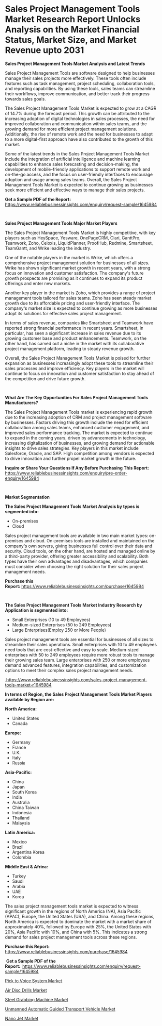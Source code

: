 <p><h1>Sales Project Management Tools Market Research Report Unlocks Analysis on the Market Financial Status, Market Size, and Market Revenue upto 2031</h1></p><p><strong>Sales Project Management Tools Market Analysis and Latest Trends</strong></p>
<p><p>Sales Project Management Tools are software designed to help businesses manage their sales projects more effectively. These tools often include features such as task management, project scheduling, collaboration tools, and reporting capabilities. By using these tools, sales teams can streamline their workflows, improve communication, and better track their progress towards sales goals.</p><p>The Sales Project Management Tools Market is expected to grow at a CAGR of 14.7% during the forecast period. This growth can be attributed to the increasing adoption of digital technologies in sales processes, the need for improved collaboration and communication within sales teams, and the growing demand for more efficient project management solutions. Additionally, the rise of remote work and the need for businesses to adapt to a more digital-first approach have also contributed to the growth of this market.</p><p>Some of the latest trends in the Sales Project Management Tools Market include the integration of artificial intelligence and machine learning capabilities to enhance sales forecasting and decision-making, the development of mobile-friendly applications to support remote work and on-the-go access, and the focus on user-friendly interfaces to encourage adoption and usage among sales teams. Overall, the Sales Project Management Tools Market is expected to continue growing as businesses seek more efficient and effective ways to manage their sales projects.</p></p>
<p><strong>Get a Sample PDF of the Report:&nbsp;</strong> <a href="https://www.reliablebusinessinsights.com/enquiry/request-sample/1645984">https://www.reliablebusinessinsights.com/enquiry/request-sample/1645984</a></p>
<p>&nbsp;</p>
<p><strong>Sales Project Management Tools Major Market Players</strong></p>
<p><p>The Sales Project Management Tools Market is highly competitive, with key players such as HeySpace, Yesware, OnePageCRM, Clari, GanttPro, Teamwork, Zoho, Celoxis, LiquidPlanner, ProofHub, Redmine, Smartsheet, TeamGantt, and Wrike leading the industry.</p><p>One of the notable players in the market is Wrike, which offers a comprehensive project management solution for businesses of all sizes. Wrike has shown significant market growth in recent years, with a strong focus on innovation and customer satisfaction. The company's future growth prospects are promising as it continues to expand its product offerings and enter new markets.</p><p>Another key player in the market is Zoho, which provides a range of project management tools tailored for sales teams. Zoho has seen steady market growth due to its affordable pricing and user-friendly interface. The company's market size is expected to continue growing as more businesses adopt its solutions for effective sales project management.</p><p>In terms of sales revenue, companies like Smartsheet and Teamwork have reported strong financial performance in recent years. Smartsheet, in particular, has seen a significant increase in sales revenue due to its growing customer base and product enhancements. Teamwork, on the other hand, has carved out a niche in the market with its collaborative project management platform, leading to steady revenue growth.</p><p>Overall, the Sales Project Management Tools Market is poised for further expansion as businesses increasingly adopt these tools to streamline their sales processes and improve efficiency. Key players in the market will continue to focus on innovation and customer satisfaction to stay ahead of the competition and drive future growth.</p></p>
<p>&nbsp;</p>
<p><strong>What Are The Key Opportunities For Sales Project Management Tools Manufacturers?</strong></p>
<p><p>The Sales Project Management Tools market is experiencing rapid growth due to the increasing adoption of CRM and project management software by businesses. Factors driving this growth include the need for efficient collaboration among sales teams, enhanced customer engagement, and improved sales performance tracking. The market is expected to continue to expand in the coming years, driven by advancements in technology, increasing digitalization of businesses, and growing demand for actionable insights to drive sales strategies. Key players in this market include Salesforce, Oracle, and SAP. High competition among vendors is expected to drive innovation and further propel market growth in the future.</p></p>
<p><strong>Inquire or Share Your Questions If Any Before Purchasing This Report:</strong> <a href="https://www.reliablebusinessinsights.com/enquiry/pre-order-enquiry/1645984">https://www.reliablebusinessinsights.com/enquiry/pre-order-enquiry/1645984</a></p>
<p>&nbsp;</p>
<p><strong>Market Segmentation</strong></p>
<p><strong>The Sales Project Management Tools Market Analysis by types is segmented into:</strong></p>
<p><ul><li>On-premises</li><li>Cloud</li></ul></p>
<p><p>Sales project management tools are available in two main market types: on-premises and cloud. On-premises tools are installed and maintained on the company's own servers, giving businesses full control over their data and security. Cloud tools, on the other hand, are hosted and managed online by a third-party provider, offering greater accessibility and scalability. Both types have their own advantages and disadvantages, which companies must consider when choosing the right solution for their sales project management needs.</p></p>
<p><strong>Purchase this Report:&nbsp;</strong><a href="https://www.reliablebusinessinsights.com/purchase/1645984">https://www.reliablebusinessinsights.com/purchase/1645984</a></p>
<p>&nbsp;</p>
<p><strong>The Sales Project Management Tools Market Industry Research by Application is segmented into:</strong></p>
<p><ul><li>Small Enterprises (10 to 49 Employees)</li><li>Medium-sized Enterprises (50 to 249 Employees)</li><li>Large Enterprises(Employ 250 or More People)</li></ul></p>
<p><p>Sales project management tools are essential for businesses of all sizes to streamline their sales operations. Small enterprises with 10 to 49 employees need tools that are cost-effective and easy to scale. Medium-sized enterprises with 50 to 249 employees require more robust tools to manage their growing sales team. Large enterprises with 250 or more employees demand advanced features, integration capabilities, and customization options to meet their complex sales project management needs.</p></p>
<p><a href="https://www.reliablebusinessinsights.com/sales-project-management-tools-market-r1645984">&nbsp;https://www.reliablebusinessinsights.com/sales-project-management-tools-market-r1645984</a></p>
<p><strong>In terms of Region, the Sales Project Management Tools Market Players available by Region are:</strong></p>
<p>
    <p> <strong> North America: </strong>
        <ul>
            <li>United States</li>
            <li>Canada</li>
        </ul>
        </p> 
    <p> <strong> Europe: </strong>
        <ul>
            <li>Germany</li>
            <li>France</li>
            <li>U.K.</li>
            <li>Italy</li>
            <li>Russia</li>
        </ul>
        </p> 
    <p> <strong> Asia-Pacific: </strong>
        <ul>
            <li>China</li>
            <li>Japan</li>
            <li>South Korea</li>
            <li>India</li>
            <li>Australia</li>
            <li>China Taiwan</li>
            <li>Indonesia</li>
            <li>Thailand</li>
            <li>Malaysia</li>
        </ul>
        </p> 
    <p> <strong> Latin America: </strong>
        <ul>
            <li>Mexico</li>
            <li>Brazil</li>
            <li>Argentina Korea</li>
            <li>Colombia</li>
        </ul>
        </p> 
    <p> <strong> Middle East & Africa: </strong>
        <ul>
            <li>Turkey</li>
            <li>Saudi</li>
            <li>Arabia</li>
            <li>UAE</li>
            <li>Korea</li>
        </ul>
    </p>
    </p>
<p><p>The sales project management tools market is expected to witness significant growth in the regions of North America (NA), Asia Pacific (APAC), Europe, the United States (USA), and China. Among these regions, North America is expected to dominate the market with a market share of approximately 40%, followed by Europe with 25%, the United States with 20%, Asia Pacific with 10%, and China with 5%. This indicates a strong demand for sales project management tools across these regions.</p></p>
<p><strong>Purchase this Report: </strong><a href="https://www.reliablebusinessinsights.com/purchase/1645984">https://www.reliablebusinessinsights.com/purchase/1645984</a></p>
<p>&nbsp;<strong>Get a Sample PDF of the Report:&nbsp;&nbsp;</strong><a href="https://www.reliablebusinessinsights.com/enquiry/request-sample/1645984">https://www.reliablebusinessinsights.com/enquiry/request-sample/1645984</a></p>
<p><strong></strong></p>
<p><p><a href="https://github.com/sydneyHaley871/Market-Research-Report-List-1/blob/main/pick-to-voice-system-market.md">Pick to Voice System Market</a></p><p><a href="https://www.linkedin.com/pulse/air-disc-drills-market-analysis-report-global-insights-region-4uisf">Air Disc Drills Market</a></p><p><a href="https://medium.com/@leneciacharles/steel-grabbing-machine-market-share-market-analysis-growth-trends-forecasts-for-period-from-65e59968a39b">Steel Grabbing Machine Market</a></p><p><a href="https://medium.com/@ikeschumm18/unmanned-automatic-guided-transport-vehicle-market-share-size-trends-industry-analysis-report-a80ee6a9690c">Unmanned Automatic Guided Transport Vehicle Market</a></p><p><a href="https://www.linkedin.com/pulse/global-nano-jet-market-sector-types-applications-player-strategies-9pzqc">Nano Jet Market</a></p></p>